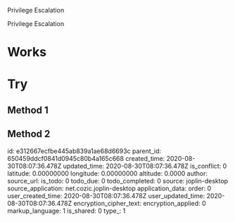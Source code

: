 Privilege Escalation

Privilege Escalation

# Works

# Try
## Method 1
## Method 2

id: e312667ecfbe445ab839a1ae68d6693c
parent_id: 650459ddcf0841d0945c80b4a165c668
created_time: 2020-08-30T08:07:36.478Z
updated_time: 2020-08-30T08:07:36.478Z
is_conflict: 0
latitude: 0.00000000
longitude: 0.00000000
altitude: 0.0000
author: 
source_url: 
is_todo: 0
todo_due: 0
todo_completed: 0
source: joplin-desktop
source_application: net.cozic.joplin-desktop
application_data: 
order: 0
user_created_time: 2020-08-30T08:07:36.478Z
user_updated_time: 2020-08-30T08:07:36.478Z
encryption_cipher_text: 
encryption_applied: 0
markup_language: 1
is_shared: 0
type_: 1
